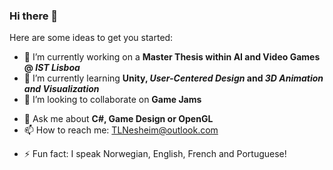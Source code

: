 ### Hi there 👋

<!--
**GodVenn/GodVenn** is a ✨ _special_ ✨ repository because its `README.md` (this file) appears on your GitHub profile.
-->
Here are some ideas to get you started:

- 🔭 I’m currently working on a **Master Thesis within AI and Video Games @ *IST Lisboa***
- 🌱 I’m currently learning **Unity, *User-Centered Design* and *3D Animation and Visualization***
- 👯 I’m looking to collaborate on **Game Jams**
<!-- 🤔 I’m looking for help with -->
- 💬 Ask me about **C#, Game Design or OpenGL**
- 📫 How to reach me: TLNesheim@outlook.com
<!-- 😄 Pronouns: Extroverted -->
- ⚡ Fun fact: I speak Norwegian, English, French and Portuguese!

